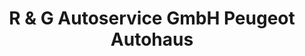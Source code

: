 ---
title: "R & G Autoservice GmbH Peugeot Autohaus"
url: /chemnitz/r-und-g-autoservice-gmbh-peugeot-autohaus/
shop: Autohaus
---